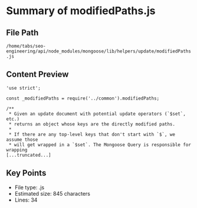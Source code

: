# Summary of modifiedPaths.js
  
## File Path
`/home/tabs/seo-engineering/api/node_modules/mongoose/lib/helpers/update/modifiedPaths.js`

## Content Preview
```
'use strict';

const _modifiedPaths = require('../common').modifiedPaths;

/**
 * Given an update document with potential update operators (`$set`, etc.)
 * returns an object whose keys are the directly modified paths.
 *
 * If there are any top-level keys that don't start with `$`, we assume those
 * will get wrapped in a `$set`. The Mongoose Query is responsible for wrapping
[...truncated...]
```

## Key Points
- File type: .js
- Estimated size: 845 characters
- Lines: 34
